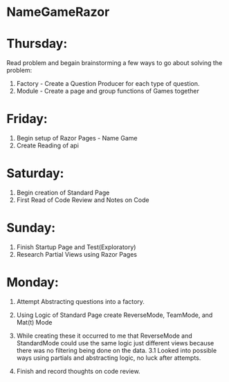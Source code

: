# NameGameRazor

# Thursday:
Read problem and begain brainstorming a few ways to go about solving the problem:
1. Factory - Create a Question Producer for each type of question.
2. Module - Create a page and group functions of Games together

# Friday:
1. Begin setup of Razor Pages - Name Game
2. Create Reading of api

# Saturday:
1. Begin creation of Standard Page
2. First Read of Code Review and Notes on Code

# Sunday:
1. Finish Startup Page and Test(Exploratory)
2. Research Partial Views using Razor Pages

# Monday: 
1. Attempt Abstracting questions into a factory.
2. Using Logic of Standard Page create ReverseMode, TeamMode, and Mat(t) Mode
3. While creating these it occurred to me that ReverseMode and StandardMode could use the same logic just different views because there      was no filtering being done on the data.
3.1 Looked into possible ways using partials and abstracting logic, no luck after attempts.

4. Finish and record thoughts on code review.
